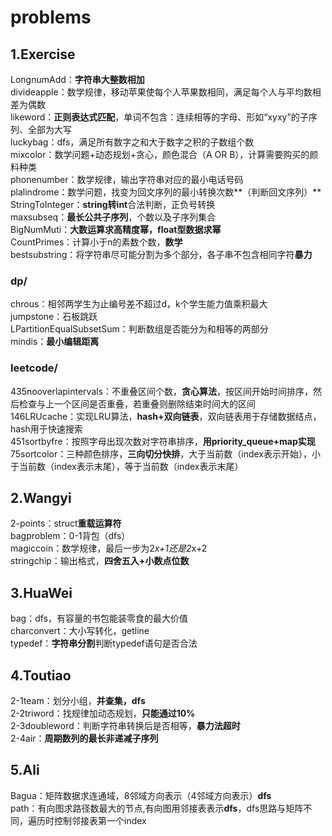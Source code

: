 # problems

## 1.Exercise  
  LongnumAdd：**字符串大整数相加**  
  divideapple：数学规律，移动苹果使每个人苹果数相同，满足每个人与平均数相差为偶数  
  likeword：**正则表达式匹配**，单词不包含：连续相等的字母、形如“xyxy”的子序列、全部为大写  
  luckybag：dfs，满足所有数字之和大于数字之积的子数组个数  
  mixcolor：数学问题+动态规划+贪心，颜色混合（A OR B），计算需要购买的颜料种类  
  phonenumber：数学规律，输出字符串对应的最小电话号码  
  plalindrome：数学问题，找变为回文序列的最小转换次数**（判断回文序列）**  
  StringToInteger：**string转int**合法判断，正负号转换  
  maxsubseq：**最长公共子序列**，个数以及子序列集合  
  BigNumMuti：**大数运算求高精度幂，float型数据求幂**  
  CountPrimes：计算小于n的素数个数，**数学**  
  bestsubstring：将字符串尽可能分割为多个部分，各子串不包含相同字符**暴力**

  
### dp/   
  chrous：相邻两学生为止编号差不超过d，k个学生能力值乘积最大  
  jumpstone：石板跳跃  
  LPartitionEqualSubsetSum：判断数组是否能分为和相等的两部分  
  mindis：**最小编辑距离**  

### leetcode/   
  435nooverlapintervals：不重叠区间个数，**贪心算法**，按区间开始时间排序，然后检查与上一个区间是否重叠，若重叠则删除结束时间大的区间  
  146LRUcache：实现LRU算法，**hash+双向链表**，双向链表用于存储数据结点，hash用于快速搜索  
  451sortbyfre：按照字母出现次数对字符串排序，**用priority_queue+map实现**  
  75sortcolor：三种颜色排序，**三向切分快排**，大于当前数（index表示开始），小于当前数（index表示末尾），等于当前数（index表示末尾）  
  
## 2.Wangyi  
  2-points：struct**重载运算符**  
  bagproblem：0-1背包（dfs）  
  magiccoin：数学规律，最后一步为2*x+1还是2*x+2  
  stringchip：输出格式，**四舍五入+小数点位数**  

## 3.HuaWei  
  bag：dfs，有容量的书包能装零食的最大价值  
  charconvert：大小写转化，getline  
  typedef：**字符串分割**判断typedef语句是否合法    

## 4.Toutiao
  2-1team：划分小组，**并查集，dfs**  
  2-2triword：找规律加动态规划，**只能通过10%**  
  2-3doubleword：判断字符串转换后是否相等，**暴力法超时**  
  2-4air：**周期数列的最长非递减子序列**  
## 5.Ali
  Bagua：矩阵数据求连通域，8邻域方向表示（4邻域方向表示）**dfs**  
  path：有向图求路径数最大的节点,有向图用邻接表表示**dfs**，dfs思路与矩阵不同，遍历时控制邻接表第一个index  

